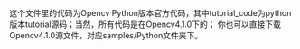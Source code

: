 这个文件里的代码为Opencv Python版本官方代码，其中tutorial_code为python版本tutorial源码；当然，所有代码是在Opencv4.1.0下的；
你也可以直接下载Opencv4.1.0源文件，对应samples/Python文件夹下。
